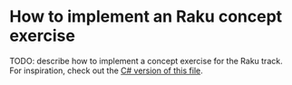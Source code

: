 # How to implement an Raku concept exercise

TODO: describe how to implement a concept exercise for the Raku track. For inspiration, check out the [C# version of this file][csharp-implementing].

[csharp-implementing]: ../../csharp/docs/implementing-a-concept-exercise.md
